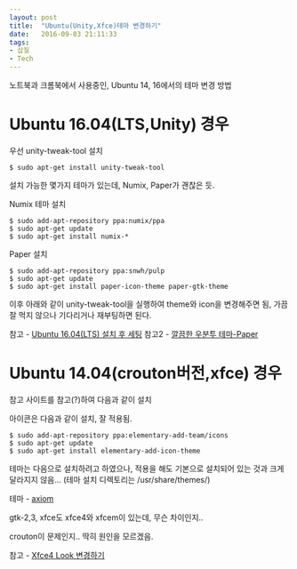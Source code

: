 ```yaml
---
layout: post
title:  "Ubuntu(Unity,Xfce)테마 변경하기"
date:   2016-09-03 21:11:33
tags:
- 삽질
- Tech
---
```


노트북과 크롬북에서 사용중인, Ubuntu 14, 16에서의 테마 변경 방법

# Ubuntu 16.04(LTS,Unity) 경우

우선 unity-tweak-tool 설치

    $ sudo apt-get install unity-tweak-tool

설치 가능한 몇가지 테마가 있는데, Numix, Paper가 괜찮은 듯.

Numix 테마 설치

    $ sudo add-apt-repository ppa:numix/ppa
    $ sudo apt-get update
    $ sudo apt-get install numix-*

Paper 설치

    $ sudo add-apt-repository ppa:snwh/pulp
    $ sudo apt-get update
    $ sudo apt-get install paper-icon-theme paper-gtk-theme

이후 아래와 같이 unity-tweak-tool을 실행하여 theme와 icon을 변경해주면 됨, 가끔 잘 먹지 않으나 기다리거나 재부팅하면 된다.

참고 - [Ubuntu 16.04(LTS) 설치 후 세팅](http://programmingsummaries.tistory.com/389)
참고2 - [깔끔한 우분투 테마-Paper](http://programmingsummaries.tistory.com/344)

# Ubuntu 14.04(crouton버전,xfce) 경우

참고 사이트를 참고(?)하여 다음과 같이 설치

아이콘은 다음과 같이 설치, 잘 적용됨.

    $ sudo add-apt-repository ppa:elementary-add-team/icons
    $ sudo apt-get update
    $ sudo apt-get install elementary-add-icon-theme

테마는 다음으로 설치하려고 하였으나, 적용을 해도 기본으로 설치되어 있는 것과 크게 달라지지 않음...
(테마 설치 디렉토리는 /usr/share/themes/)

테마 - [axiom](https://www.xfce-look.org/p/1016679/)

gtk-2,3, xfce도 xfce4와 xfcem이 있는데, 무슨 차이인지..

crouton이 문제인지.. 딱히 원인을 모르겠음.

참고 - [Xfce4 Look 변경하기](http://tacitus-textcube.blogspot.kr/2010/06/xfce4-look-%EB%B3%80%EA%B2%BD%ED%95%98%EA%B8%B0.html)
